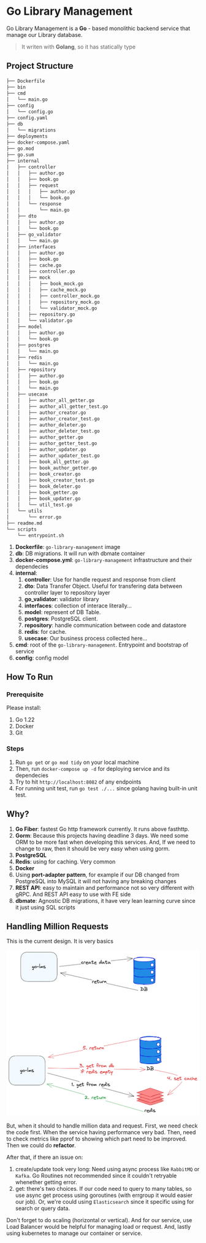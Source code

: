 # Go Library Management



Go Library Management is a **Go** - based monolithic backend service that manage our Library database.

> It writen with **Golang**, so it has statically type

## Project Structure

```
├── Dockerfile
├── bin
├── cmd
│   └── main.go
├── config
│   └── config.go
├── config.yaml
├── db
│   └── migrations
├── deployments
├── docker-compose.yaml
├── go.mod
├── go.sum
├── internal
│   ├── controller
│   │   ├── author.go
│   │   ├── book.go
│   │   ├── request
│   │   │   ├── author.go
│   │   │   └── book.go
│   │   └── response
│   │       └── main.go
│   ├── dto
│   │   ├── author.go
│   │   └── book.go
│   ├── go_validator
│   │   └── main.go
│   ├── interfaces
│   │   ├── author.go
│   │   ├── book.go
│   │   ├── cache.go
│   │   ├── controller.go
│   │   ├── mock
│   │   │   ├── book_mock.go
│   │   │   ├── cache_mock.go
│   │   │   ├── controller_mock.go
│   │   │   ├── repository_mock.go
│   │   │   └── validator_mock.go
│   │   ├── repository.go
│   │   └── validator.go
│   ├── model
│   │   ├── author.go
│   │   └── book.go
│   ├── postgres
│   │   └── main.go
│   ├── redis
│   │   └── main.go
│   ├── repository
│   │   ├── author.go
│   │   ├── book.go
│   │   └── main.go
│   ├── usecase
│   │   ├── author_all_getter.go
│   │   ├── author_all_getter_test.go
│   │   ├── author_creator.go
│   │   ├── author_creator_test.go
│   │   ├── author_deleter.go
│   │   ├── author_deleter_test.go
│   │   ├── author_getter.go
│   │   ├── author_getter_test.go
│   │   ├── author_updater.go
│   │   ├── author_updater_test.go
│   │   ├── book_all_getter.go
│   │   ├── book_author_getter.go
│   │   ├── book_creator.go
│   │   ├── book_creator_test.go
│   │   ├── book_deleter.go
│   │   ├── book_getter.go
│   │   ├── book_updater.go
│   │   └── util_test.go
│   └── utils
│       └── error.go
├── readme.md
└── scripts
    └── entrypoint.sh
```

1. **Dockerfile**: `go-library-management` image
2. **db**: DB migrations. It will run with dbmate container
3. **docker-compose.yml**: `go-library-management` infrastructure and their dependecies
4. **internal**:
   1. **controller**: Use for handle request and response from client
   2. **dto**: Data Transfer Object. Useful for transfering data between controller layer to repository layer
   3. **go_validator**: validator library
   4. **interfaces**: collection of interace literally...
   5. **model**: represent of DB Table.
   6. **postgres**: PostgreSQL client.
   7. **repository**: handle communication between code and datastore
   8. **redis**: for cache.
   9. **usecase**: Our business process collected here...
5. **cmd**: root of the `go-library-management`. Entrypoint and bootstrap of service
6. **config**: config model

## How To Run

### Prerequisite

Please install:

1. Go 1.22
2. Docker
3. Git

### Steps

1. Run `go get` or `go mod tidy` on your local machine
2. Then, run `docker-compose up -d` for deploying service and its dependecies
3. Try to hit `http://localhost:8082` of any endpoints
4. For running unit test, run `go test ./...` since golang having built-in unit test.

## Why?

1. **Go Fiber**: fastest Go http framework currently. It runs above fasthttp.
2. **Gorm**: Because this projects having deadline 3 days. We need some ORM to be more fast when developing this services. And, If we need to change to raw, then it should be very easy when using gorm.
3. **PostgreSQL**
4. **Redis**: using for caching. Very common
5. **Docker**
6. Using **port-adapter pattern**, for example if our DB changed from PostgreSQL into MySQL it will not having any breaking changes
7. **REST API**: easy to maintain and performance not so very different with gRPC. And REST API easy to use with FE side
8. **dbmate**: Agnostic DB migrations, it have very lean learning curve since it just using SQL scripts

## Handling Million Requests

This is the current design. It is very basics

![alt text](image.png)

But, when it should to handle million data and request. First, we need check the code first. When the service having performance very bad. Then, need to check metrics like pprof to showing which part need to be improved. Then we could do **refactor**.

After that, if there an issue on:

1. create/update took very long: Need using async process like `RabbitMQ` or `Kafka`. Go Routines not recommended since it couldn't retryable whenether getting error.
2. get: there's two choices. If our code need to query to many tables, so use async get process using goroutines (with errgroup it would easier our job). Or, we're could using `Elasticsearch` since it specific using for search or query data.

Don't forget to do scaling (horizontal or vertical). And for our service, use Load Balancer would be helpful for managing load or request. And, lastly using kubernetes to manage our container or service.

